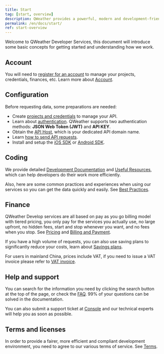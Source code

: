 ```yaml
---
title: Start
tag: [start, overview]
description: QWeather provides a powerful, modern and development-friendly weather data service, this document will introduce some basic concepts for getting started and understanding how we work.
permalink: /en/docs/start/
ref: start-overview
---
```


Welcome to QWeather Developer Services, this document will introduce some basic concepts for getting started and understanding how we work.

## Account

You will need to [register for an account](https://id.qweather.com/#/register?redirect=https%3A%2F%2Fconsole.qweather.com) to manage your projects, credentials, finances, etc. Learn more about [Account](/en/docs/account/). 

## Configuration

Before requesting data, some preparations are needed:

- Create [projects and credentials](/en/docs/configuration/project-and-key/) to manage your API.
- Learn about [authentication](/en/docs/configuration/authentication/). QWeather supports two authentication methods: **JSON Web Token (JWT)** and **API KEY**.
- Obtain the [API Host](/en/docs/configuration/api-host/), which is your dedicated API domain name.
- Learn [how to send API requests](/en/docs/configuration/api-config/).
- Install and setup the [iOS SDK](/en/docs/configuration/ios-sdk-config/) or [Android SDK](/en/docs/configuration/android-sdk-config/).

## Coding

We provide detailed [Development Documentation](/en/docs/api/) and [Useful Resources](/en/docs/resource/), which can help developers do their work more efficiently.

Also, here are some common practices and experiences when using our services so you can get the data quickly and easily. See [Best Practices](/en/docs/best-practices/).

## Finance

QWeather Develop services are all based on pay as you go billing model with tiered pricing, you only pay for the services you actually use, no large upfront, no hidden fees, start and stop whenever you want, and no fees when you stop. See [Pricing](/en/docs/finance/pricing/) and [Billing and Payment](/en/docs/finance/billing-and-payment/).

If you have a high volume of requests, you can also use saving plans to significantly reduce your costs, learn about [Savings plans](/en/docs/finance/savings-plans/).

For users in mainland China, prices include VAT, if you need to issue a VAT invoice please refer to [VAT invoice](/en/docs/finance/vat-invoice/).

## Help and support

You can search for the information you need by clicking the search button at the top of the page, or check the [FAQ](/en/help/). 99% of your questions can be solved in the documentation.

You can also submit a support ticket at [Console](https://console.qweather.com) and our technical experts will help you as soon as possible.

## Terms and licenses

In order to provide a fairer, more efficient and compliant development environment, you need to agree to our various terms of service. See [Terms](/en/docs/terms/).


